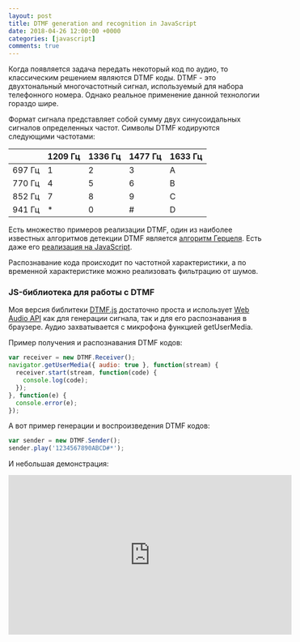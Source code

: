 ```yaml
---
layout: post
title: DTMF generation and recognition in JavaScript
date: 2018-04-26 12:00:00 +0000
categories: [javascript]
comments: true
---
```


Когда появляется задача передать некоторый код по аудио, то классическим решением являются DTMF коды. DTMF - это двухтональный многочастотный сигнал, используемый для набора телефонного номера. Однако реальное применение данной технологии гораздо шире.

Формат сигнала представляет собой сумму двух синусоидальных сигналов определенных частот. Символы DTMF кодируются следующими частотами:

|        | 1209 Гц | 1336 Гц | 1477 Гц | 1633 Гц |
|--------|---------|---------|---------|---------|
| 697 Гц | 1       | 2       | 3       | A       |
| 770 Гц | 4       | 5       | 6       | B       |
| 852 Гц | 7       | 8       | 9       | C       |
| 941 Гц | *       | 0       | #       | D       |

Есть множество примеров реализации DTMF, один из наиболее известных алгоритмов детекции DTMF является [алгоритм Герцеля](https://en.wikipedia.org/wiki/Goertzel_algorithm). Есть даже его [реализация на JavaScript](https://github.com/Ravenstine/goertzeljs).

Распознавание кода происходит по частотной характеристики, а по временной характеристике можно реализовать фильтрацию от шумов.

<!--more-->

### JS-библиотека для работы с DTMF

Моя версия библитеки [DTMF.js](https://github.com/meefik/dtmf.js) достаточно проста и использует [Web Audio API](https://developer.mozilla.org/en-US/docs/Web/API/Web_Audio_API) как для генерации сигнала, так и для его распознавания в браузере. Аудио захватывается с микрофона функцией getUserMedia.

Пример получения и распознавания DTMF кодов:

```js
var receiver = new DTMF.Receiver();
navigator.getUserMedia({ audio: true }, function(stream) {
  receiver.start(stream, function(code) {
    console.log(code);
  });
}, function(e) {
  console.error(e);
});
```

А вот пример генерации и воспроизведения DTMF кодов:

```js
var sender = new DTMF.Sender();
sender.play('1234567890ABCD#*');
```

И небольшая демонстрация:

<iframe width="560" height="315" src="https://www.youtube.com/embed/OS6yIiq_Cp8" frameborder="0" allow="accelerometer; autoplay; encrypted-media; gyroscope; picture-in-picture" allowfullscreen></iframe>

